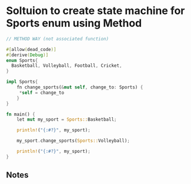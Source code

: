# Soltuion to create state machine for Sports enum using Method

```rust
// METHOD WAY (not associated function)

#[allow(dead_code)]
#[derive(Debug)]
enum Sports{
  Basketball, Volleyball, Football, Cricket,
}

impl Sports{
    fn change_sports(&mut self, change_to: Sports) {
     *self = change_to
    }
}

fn main() {
    let mut my_sport = Sports::Basketball;

    println!("{:#?}", my_sport);

    my_sport.change_sports(Sports::Volleyball);

    println!("{:#?}", my_sport);
}
```

## Notes
